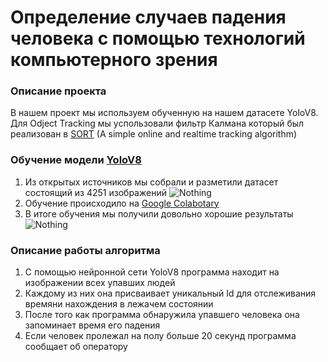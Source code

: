 Определение случаев падения человека с помощью технологий компьютерного зрения
=====
### Описание проекта
В нашем проект мы используем обученную на нашем датасете YoloV8. Для Odject Tracking мы успользовали фильтр Калмана который был реализован в [SORT](https://github.com/abewley/sort) (A simple online and realtime tracking algorithm)


### Обучение модели [YoloV8](https://docs.ultralytics.com/)
  1) Из открытых источников мы собрали и разметили датасет состоящий из 4251 изображений
     ![Nothing](https://cdn.discordapp.com/attachments/1041715072705245236/1174233357488488490/image.png?ex=6566d908&is=65546408&hm=b14c3aabfb4109d4c4ff60abcfb97d7b021552b90aa7d3ad24c85a5f155a2f69&)
  2) Обучение происходило на [Google Colabotary](https://colab.google/)
  3) В итоге обучения мы получили довольно хорошие результаты 
  ![Nothing](https://cdn.discordapp.com/attachments/1041715072705245236/1174231772989497384/image.png?ex=6566d78e&is=6554628e&hm=8fb239d19de23f2739e68da4f28e72b55ba0c253f8c70d547b998aba6302a1da&)


### Описание работы алгоритма
  1) С помощью нейронной сети YoloV8 программа находит на изображении всех упавших людей
  2) Каждому из них она присваивает уникальный Id для отслеживания времяни нахождения в лежачем состоянии
  3) После того как программа обнаружила упавшего человека она запоминает время его падения
  4) Если человек пролежал на полу больше 20 секунд программа сообщает об оператору
